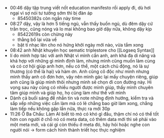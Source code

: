 - 00:46 dậy tập trung viết nốt education manifesto rồi apply đi, dù hơi ngại vì sợ nói tư tưởng sớm thì bị đàn áp
	- 85450382s còn ngần này time
- 08:27 dậy, vậy là hơn 5 tiếng ngủ, vẫn thấy buồn ngủ, dù đêm dậy cứ trằn trọc, cũng nóng và lo mai không bao giờ dậy nữa, không dậy kịp
	- 85422619s còn chừng này
	- thằng bố lại vừa về
	- bật tí nhạc lên cho nó hứng khởi ngày mới nào, vừa tắm xong
- 08:42 anh Nhật khuyên học sematic triplestore cho [[Logseq Syntax]]
- lí do mình hợp tác với anh Nhật vì mình cần anh, anh khá đa di năng và khá hợp với những gì mình định làm, nhưng mình cũng muốn làm cùng và có cơ hội giúp anh hơn, nếu có thể, một cách chủ động, nó là sự thương (có thể là hại) và hàm ơn. Anh cũng cô độc như mình nhưng mình thấy anh cô đơn hơn, vậy nên mình gác lại mấy chuyện riêng, giúp anh cũng là giúp mình thôi nhưng mình sẽ chọn đi con đường này. Hi vọng sau này cũng có nhiều người được mình giúp, thấy mình chuyên tâm giúp mình và giúp họ, họ cũng làm như thế với mình
- Dành cả buổi sáng để nhắn tin và note những định hướng, kiểm tra và sắp xếp những việc cần làm mà có lẽ chẳng bao giờ làm xong, chẳng làm tiếp nếu không gặp lần nữa, thực ra mới 30p
- 11:26 Ổ Ba Chấu: Làm AI biết tò mò có khó gì đâu, thậm chí nó có thể tốt hơn con người ở chỗ nó có meta data, có thêm data mới thì sẽ phải vào một meta mới, và cái gì còn thiếu ở meta đó, hãy hỏi hoặc nghe con người nói -> form cách hình thành triết học thực nghiệm